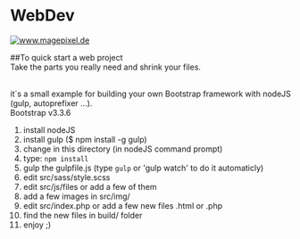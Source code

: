 # WebDev
<a target="_blank" href="http://www.imagepixel.de"><img src="http://www.imagepixel.de/img/logo.png" alt="www.magepixel.de"></a>


##To quick start a web project <br>
Take the parts you really need and shrink your files.<br><br>

it´s a small example for building your own Bootstrap framework with nodeJS (gulp, autoprefixer ...).<br>
Bootstrap v3.3.6 <br>

1. install nodeJS <br>
2. install gulp ($ npm install -g gulp)
3. change in this directory (in nodeJS command prompt) <br>
4. type: `npm install` <br>
5. gulp the gulpfile.js (type `gulp` or 'gulp watch' to do it automaticly)<br>
6. edit src/sass/style.scss <br>
7. edit src/js/files or add a few of them
8. add a few images in src/img/
9. edit src/index.php or add a few new files .html or .php
10. find the new files in build/ folder
11. enjoy ;)




